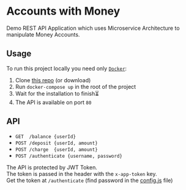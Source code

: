 # Accounts with Money

Demo REST API Application which uses Microservice Architecture to manipulate Money Accounts.

## Usage

To run this project locally you need only [`Docker`](https://www.docker.com/):

1. Clone [this repo](https://github.com/fabritsius/accounts-with-money) (or download)
2. Run `docker-compose up` in the root of the project
3. Wait for the installation to finish⏳
4. The API is available on port `80`

## API

- `GET  /balance {userId}`
- `POST /deposit {userId, amount}`
- `POST /charge  {userId, amount}`
- `POST /authenticate {username, password}`

The API is protected by JWT Token.<br>
The token is passed in the header with the `x-app-token` key.<br>
Get the token at `/authenticate` (find password in the [config.js](./api/config.js) file)
